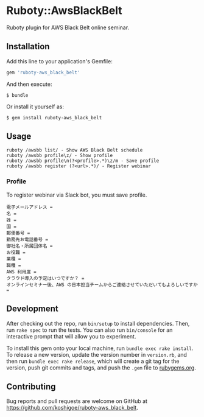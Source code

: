# Ruboty::AwsBlackBelt

Ruboty plugin for AWS Black Belt online seminar.

## Installation

Add this line to your application's Gemfile:

```ruby
gem 'ruboty-aws_black_belt'
```

And then execute:

    $ bundle

Or install it yourself as:

    $ gem install ruboty-aws_black_belt

## Usage

```
ruboty /awsbb list/ - Show AWS Black Belt schedule
ruboty /awsbb profile\z/ - Show profile
ruboty /awsbb profile\n(?<profile>.*)\z/m - Save profile
ruboty /awsbb register (?<url>.*)/ - Register webinar
```

### Profile

To register webinar via Slack bot, you must save profile.

```
電子メールアドレス =
名 =
姓 =
国 =
郵便番号 =
勤務先お電話番号 =
御社名・所属団体名 =
お役職 =
業種 =
職種 =
AWS 利用度 =
クラウド導入の予定はいつですか？ =
オンラインセミナー後、AWS の日本担当チームからご連絡させていただいてもよろしいですか =
```

## Development

After checking out the repo, run `bin/setup` to install dependencies. Then, run `rake spec` to run the tests. You can also run `bin/console` for an interactive prompt that will allow you to experiment.

To install this gem onto your local machine, run `bundle exec rake install`. To release a new version, update the version number in `version.rb`, and then run `bundle exec rake release`, which will create a git tag for the version, push git commits and tags, and push the `.gem` file to [rubygems.org](https://rubygems.org).

## Contributing

Bug reports and pull requests are welcome on GitHub at https://github.com/koshigoe/ruboty-aws_black_belt.

